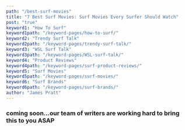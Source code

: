 ```yaml
---
path: "/best-surf-movies"
title: "7 Best Surf Movies: Surf Movies Every Surfer Should Watch"
post: "true"
keyword1: "How To Surf"
keyword1path: "/keyword-pages/how-to-surf/"
keyword2: "Trendy Surf Talk"
keyword2path: "/keyword-pages/trendy-surf-talk/"
keyword3: "WSL Surf Talk"
keyword3path: "/keyword-pages/WSL-surf-talk/"
keyword4: "Product Reviews"
keyword4path: "/keyword-pages/surf-product-reviews/"
keyword5: "Surf Movies"
keyword5path: "/keyword-pages/surf-movies/"
keyword6: "Surf Brands"
keyword6path: "/keyword-pages/surf-brands/"
author: "James Pratt"
---
```


<!---7 Best Surf Movies
I want to be clear, I am not a movie critic. I am rather an avid surfer who also watches surf movies in my freetime. I figured, due to my vast knowledge on surf films, I would recommend some to you, as you are probably looking for something to watch right now.
The Endless Summer
To begin with the best, I would probably consider this the most iconic surf movie of all time. It all started with the search for the perfect wave, and it grew to something so much bigger. I grew up watching this film and getting motivation to go explore every peak I know. It's so hard to give it so much praise without spoiling anything, but this is the best surf movie I have ever watched, I hope to one day go on my own endless summer. The cinematography is good for the time it was filmed in, and I believe that this film will forever be a classic in the land of surf movies. If you haven’t watched it, I 100% recommend it.
10/10
Stab in the Dark (All of them)
Find it on Youtube, and watch it for free!
Stab in the dark isn’t your typical surf movie or surf documentary, rather it is a sort of experiment. Stab, an amazing Surf magazine (go check them out), put on this event where they get a popular famous surfer to review surfboards from the world's biggest and most popular shapers. BUT, there is a catch, the Pros don’t know what board they are riding and get to pick their favorite board without knowing whose board it is. Additionally, the shapers don’t know who they are shaping the board for! It is quite an interesting experiment. They bring in new surfers every year. I think my ranking is: 1 - Jordy Smith, 2 - Mick, 3 - All Stars, 4 - Dane, 5 - Julian.

2016: Julian Wilson
2017: Dane Reynolds
2018: Jordy Smith
2019: Mick Fanning
2020: All Stars ( Surfers from past 3 years come together )

AVG: 9.5/10
View from a Blue Moon
The best cinematography of any surf film I have ever seen. If you are about to go on a surf sesh, this John John film will definitely get you ready to shred. It's hard not to want to go surfing after such a great surf film. John John’s skill makes the movie so good, but so does the cinematography and the adventure.
Additionally, If you want to watch more films somewhat like it check out John John’s Youtube, and watch his multiple part videos such as Twelve and Vela, they are amazing and give off the same vibes as View from a Blue Moon. 
9/10
Momentum Generation
A great movie about how the best surfers in the world came to be. All growing up in the same house right on shore from the world's best wave, pipeline. It is quite a crazy story and makes you really think how do heroes like Kelly and Machado come to be so good! It is a great movie about some of the greatest times in surfing history.
9/10
Kissed By God
Similar to Momentum Generation, this movie tells how one of the world's best surfers, Andy Irons, got caught up in the worst part of the sport, Drugs and Alcohol and how it all ended up for him. I am a bit biased because I grew up surfing the same wave that Andy surfed, and he is a legend in my hometown, however kissed by god is truly one of the best surf movies I have watched!
9/10
Chasing Mavericks
This is the kind of story that only a surfer would understand. There is a specific moment in the movie which only a surfer would understand, the decision of whether or not to go out. The story not only talks about Surfing, but also about love, and facing your fears. Seperate from some of the other movies on the list, this movie is more than about surfing and has a great plot to it!

8.5/10
The Endless Summer II
The sequel to Endless Summer. I don’t think it is as good as the original, but it is more modern, so there is more surfing that you can relate to as a short border or a longboarder.
8.5/10--->

<h3>coming soon...our team of writers are working hard to bring this to you ASAP</h3>
